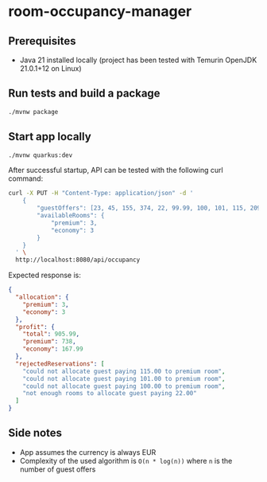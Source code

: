 # room-occupancy-manager

## Prerequisites

- Java 21 installed locally (project has been tested with Temurin OpenJDK 21.0.1+12 on Linux)

## Run tests and build a package

```sh
./mvnw package
```

## Start app locally

```sh
./mvnw quarkus:dev
```

After successful startup, API can be tested with the following curl command:

```sh
curl -X PUT -H "Content-Type: application/json" -d '
    {
        "guestOffers": [23, 45, 155, 374, 22, 99.99, 100, 101, 115, 209],
        "availableRooms": {
            "premium": 3,
            "economy": 3
        }
    }
  ' \
  http://localhost:8080/api/occupancy
```

Expected response is:

```json
{
  "allocation": {
    "premium": 3,
    "economy": 3
  },
  "profit": {
    "total": 905.99,
    "premium": 738,
    "economy": 167.99
  },
  "rejectedReservations": [
    "could not allocate guest paying 115.00 to premium room",
    "could not allocate guest paying 101.00 to premium room",
    "could not allocate guest paying 100.00 to premium room",
    "not enough rooms to allocate guest paying 22.00"
  ]
}
```

## Side notes

- App assumes the currency is always EUR
- Complexity of the used algorithm is `O(n * log(n))` where `n` is the number of guest offers

